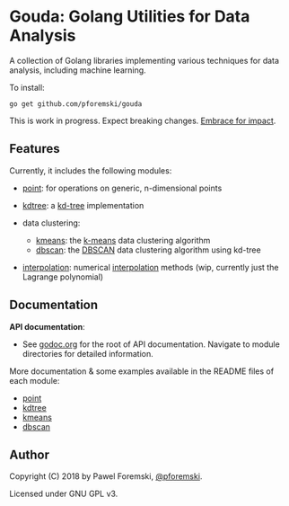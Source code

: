 # Gouda: Golang Utilities for Data Analysis

A collection of Golang libraries implementing various techniques for data analysis, including machine learning.

To install:
```
go get github.com/pforemski/gouda
```

This is work in progress. Expect breaking changes. [Embrace for impact](https://en.wikipedia.org/wiki/Sully_(film)).

## Features

Currently, it includes the following modules:

* [point](./point/): for operations on generic, n-dimensional points
 
* [kdtree](./kdtree/): a [kd-tree](https://en.wikipedia.org/wiki/K-d_tree) implementation

* data clustering:
  * [kmeans](./kmeans/): the
  [k-means](https://en.wikipedia.org/wiki/K-means_clustering) data clustering algorithm
  * [dbscan](./dbscan/): the [DBSCAN](https://en.wikipedia.org/wiki/DBSCAN)
  data clustering algorithm using kd-tree

* [interpolation](./interpolation/): numerical [interpolation](https://en.wikipedia.org/wiki/Interpolation)
  methods (wip, currently just the Lagrange polynomial)

## Documentation

**API documentation**:
* See [godoc.org](https://godoc.org/github.com/pforemski/gouda) for the root of API documentation. Navigate to module directories for detailed information.

More documentation & some examples available in the README files of each module:
* [point](./point/README.md)
* [kdtree](./kdtree/README.md)
* [kmeans](./kmeans/README.md)
* [dbscan](./dbscan/README.md)

## Author

Copyright (C) 2018 by Pawel Foremski, [@pforemski](https://twitter.com/pforemski).

Licensed under GNU GPL v3.
